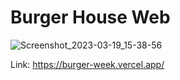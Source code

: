#  Burger House Web

![Screenshot_2023-03-19_15-38-56](https://user-images.githubusercontent.com/82295321/226199581-50ca1384-9ac0-47b1-92f3-9d4f94e1953f.png)

Link: https://burger-week.vercel.app/
